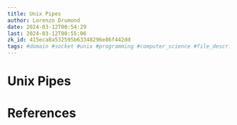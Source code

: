```yaml
---
title: Unix Pipes
author: Lorenzo Drumond
date: 2024-03-12T00:54:29
last: 2024-03-12T00:55:06
zk_id: 415eca8a532595b63348296e86f442dd
tags: #domain #socket #unix #programming #computer_science #file_descriptors #pipes #network #inter_process_communication #api #linux
---
```



# Unix Pipes

# References
